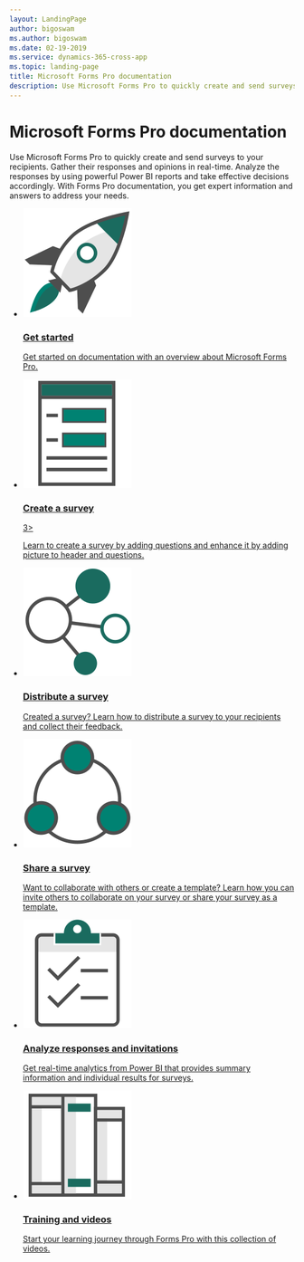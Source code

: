 ```yaml
---
layout: LandingPage
author: bigoswam
ms.author: bigoswam
ms.date: 02-19-2019
ms.service: dynamics-365-cross-app
ms.topic: landing-page
title: Microsoft Forms Pro documentation
description: Use Microsoft Forms Pro to quickly create and send surveys to your recipients. Gather their responses and opinions in real-time.
---
```

# Microsoft Forms Pro documentation

Use Microsoft Forms Pro to quickly create and send surveys to your recipients. Gather their responses and opinions in real-time. Analyze the responses by using powerful Power BI reports and take effective decisions accordingly. With Forms Pro documentation, you get expert information and answers to address your needs.

<ul class="panelContent cardsFTitle">
    <li>
        <a href="get-started.md">
            <div class="cardSize">
                <div class="cardPadding">
                    <div class="card">
                        <div class="cardImageOuter">
                            <div class="cardImage">
                                <img src="media/get-started.svg" alt="" />
                            </div>
                        </div>
                        <div class="cardText">
                            <h3>Get started</h3>
                            <p>Get started on documentation with an overview about Microsoft Forms Pro.</p>
                        </div>
                    </div>
                </div>
            </div>
        </a>
    </li>
    <li>
        <a href="create-survey.md">
            <div class="cardSize">
                <div class="cardPadding">
                    <div class="card">
                        <div class="cardImageOuter">
                            <div class="cardImage">
                                <img src="media/form.svg" alt="" />
                            </div>
                        </div>
                        <div class="cardText">
                            <h3>Create a survey</h3>3>
                            <p>Learn to create a survey by adding questions and enhance it by adding picture to header and questions.</p>
                        </div>
                    </div>
                </div>
            </div>
        </a>
    </li>
    <li>
        <a href="distribute-survey.md">
            <div class="cardSize">
                <div class="cardPadding">
                    <div class="card">
                        <div class="cardImageOuter">
                            <div class="cardImage">
                                <img src="media/multi-connect.svg" alt="" />
                            </div>
                        </div>
                        <div class="cardText">
                            <h3>Distribute a survey</h3>
                            <p>Created a survey? Learn how to distribute a survey to your recipients and collect their feedback.</p>
                        </div>
                    </div>
                </div>
            </div>
        </a>
    </li>
    <li>
        <a href="collaborate-survey.md">
            <div class="cardSize">
                <div class="cardPadding">
                    <div class="card">
                        <div class="cardImageOuter">
                            <div class="cardImage">
                                <img src="media/share.svg" alt="" />
                            </div>
                        </div>
                        <div class="cardText">
                            <h3>Share a survey</h3>
                            <p>Want to collaborate with others or create a template? Learn how you can invite others to collaborate on your survey or share your survey as a template.</p>
                        </div>
                    </div>
                </div>
            </div>
        </a>
    </li>
    <li>
        <a href="analyze-responses-invites.md">
            <div class="cardSize">
                <div class="cardPadding">
                    <div class="card">
                        <div class="cardImageOuter">
                            <div class="cardImage">
                                <img src="media/tasks.svg" alt="" />
                            </div>
                        </div>
                        <div class="cardText">
                            <h3>Analyze responses and invitations</h3>
                            <p>Get real-time analytics from Power BI that provides summary information and individual results for surveys.</p>
                        </div>
                    </div>
                </div>
            </div>
        </a>
    </li>
    <li>
        <a href="https://go.microsoft.com/fwlink/p/?linkid=2070687">
            <div class="cardSize">
                <div class="cardPadding">
                    <div class="card">
                        <div class="cardImageOuter">
                            <div class="cardImage">
                                <img src="media/library.svg" alt="" />
                            </div>
                        </div>
                        <div class="cardText">
                            <h3>Training and videos</h3>
                            <p>Start your learning journey through Forms Pro with this collection of videos.</p>
                        </div>
                    </div>
                </div>
            </div>
        </a>
    </li>
</ul>